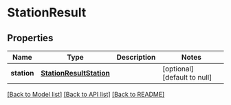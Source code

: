# StationResult

## Properties
Name | Type | Description | Notes
------------ | ------------- | ------------- | -------------
**station** | [**StationResultStation**](StationResultStation.md) |  | [optional] [default to null]

[[Back to Model list]](../README.md#documentation-for-models) [[Back to API list]](../README.md#documentation-for-api-endpoints) [[Back to README]](../README.md)


